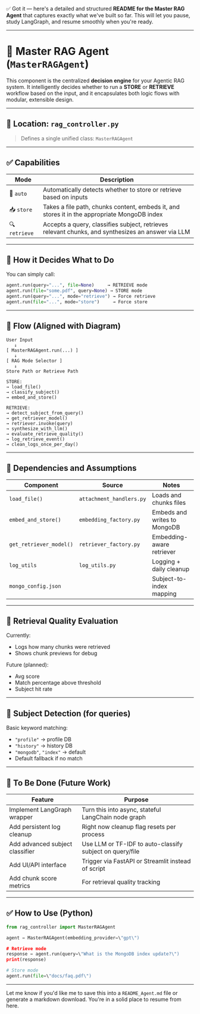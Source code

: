 ✅ Got it — here's a detailed and structured **README for the Master RAG Agent** that captures exactly what we've built so far. This will let you pause, study LangGraph, and resume smoothly when you're ready.

---

# 🧠 Master RAG Agent (`MasterRAGAgent`)

This component is the centralized **decision engine** for your Agentic RAG system. It intelligently decides whether to run a **STORE** or **RETRIEVE** workflow based on the input, and it encapsulates both logic flows with modular, extensible design.

---

## 📂 Location: `rag_controller.py`

> Defines a single unified class: `MasterRAGAgent`

---

## ✅ Capabilities

| Mode          | Description                                                                                       |
| ------------- | ------------------------------------------------------------------------------------------------- |
| 🧠 `auto`     | Automatically detects whether to store or retrieve based on inputs                                |
| 📥 `store`    | Takes a file path, chunks content, embeds it, and stores it in the appropriate MongoDB index      |
| 🔍 `retrieve` | Accepts a query, classifies subject, retrieves relevant chunks, and synthesizes an answer via LLM |

---

## 🧩 How it Decides What to Do

You can simply call:

```python
agent.run(query="...", file=None)     → RETRIEVE mode
agent.run(file="some.pdf", query=None) → STORE mode
agent.run(query="...", mode="retrieve") → Force retrieve
agent.run(file="...", mode="store")     → Force store
```

---

## 🔁 Flow (Aligned with Diagram)

```
User Input
   ↓
[ MasterRAGAgent.run(...) ]
   ↓
[ RAG Mode Selector ]
   ↓
Store Path or Retrieve Path

STORE:
→ load_file()
→ classify_subject()
→ embed_and_store()

RETRIEVE:
→ detect_subject_from_query()
→ get_retriever_model()
→ retriever.invoke(query)
→ synthesize_with_llm()
→ evaluate_retrieve_quality()
→ log_retrieve_event()
→ clean_logs_once_per_day()
```

---

## 🔧 Dependencies and Assumptions

| Component               | Source                   | Notes                        |
| ----------------------- | ------------------------ | ---------------------------- |
| `load_file()`           | `attachment_handlers.py` | Loads and chunks files       |
| `embed_and_store()`     | `embedding_factory.py`   | Embeds and writes to MongoDB |
| `get_retriever_model()` | `retriever_factory.py`   | Embedding-aware retriever    |
| `log_utils`             | `log_utils.py`           | Logging + daily cleanup      |
| `mongo_config.json`     |                          | Subject-to-index mapping     |

---

## 🧪 Retrieval Quality Evaluation

Currently:

* Logs how many chunks were retrieved
* Shows chunk previews for debug

Future (planned):

* Avg score
* Match percentage above threshold
* Subject hit rate

---

## 🧠 Subject Detection (for queries)

Basic keyword matching:

* `"profile"` → profile DB
* `"history"` → history DB
* `"mongodb"`, `"index"` → default
* Default fallback if no match

---

## 🚧 To Be Done (Future Work)

| Feature                         | Purpose                                                  |
| ------------------------------- | -------------------------------------------------------- |
| Implement LangGraph wrapper     | Turn this into async, stateful LangChain node graph      |
| Add persistent log cleanup      | Right now cleanup flag resets per process                |
| Add advanced subject classifier | Use LLM or TF-IDF to auto-classify subject on query/file |
| Add UI/API interface            | Trigger via FastAPI or Streamlit instead of script       |
| Add chunk score metrics         | For retrieval quality tracking                           |

---

## ✅ How to Use (Python)

```python
from rag_controller import MasterRAGAgent

agent = MasterRAGAgent(embedding_provider=\"gpt\")

# Retrieve mode
response = agent.run(query=\"What is the MongoDB index update?\")
print(response)

# Store mode
agent.run(file=\"docs/faq.pdf\")
```

---

Let me know if you'd like me to save this into a `README_Agent.md` file or generate a markdown download. You're in a solid place to resume from here.
